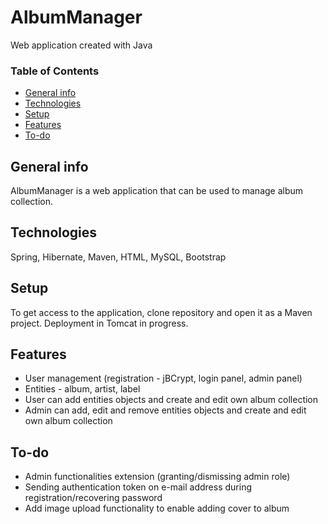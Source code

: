 # AlbumManager

Web application created with Java

### Table of Contents
* [General info](#general-info)
* [Technologies](#technologies)
* [Setup](#setup)
* [Features](#features)
* [To-do](#to-do)

## General info
AlbumManager is a web application that can be used to manage album collection.

## Technologies

Spring, Hibernate, Maven, HTML, MySQL, Bootstrap

## Setup

To get access to the application, clone repository and open it as a Maven project.
Deployment in Tomcat in progress.

## Features

* User management (registration - jBCrypt, login panel, admin panel)
* Entities - album, artist, label
* User can add entities objects and create and edit own album collection
* Admin can add, edit and remove entities objects and create and edit own album collection

## To-do
* Admin functionalities extension (granting/dismissing admin role)
* Sending authentication token on e-mail address during registration/recovering password
* Add image upload functionality to enable adding cover to album
